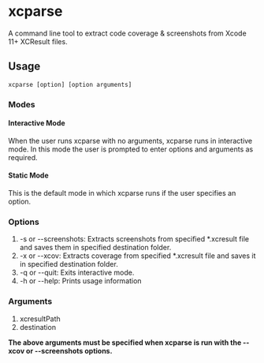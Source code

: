# xcparse

A command line tool to extract code coverage & screenshots from Xcode 11+ XCResult files.

## Usage


```
xcparse [option] [option arguments]
```

### Modes


#### Interactive Mode
When the user runs xcparse with no arguments, xcparse runs in interactive mode. In this mode the user is prompted to enter options and arguments as required.

#### Static Mode
This is the default mode in which xcparse runs if the user specifies an option.

### Options

1. -s or --screenshots: Extracts screenshots from specified *.xcresult file and saves them in specified destination folder.
2. -x or --xcov: Extracts coverage from specified *.xcresult file and saves it in specified destination folder.
3. -q or --quit: Exits interactive mode.
4. -h or --help: Prints usage information

### Arguments

1. xcresultPath
2. destination

**The above arguments must be specified when xcparse is run with the --xcov or --screenshots options.**
